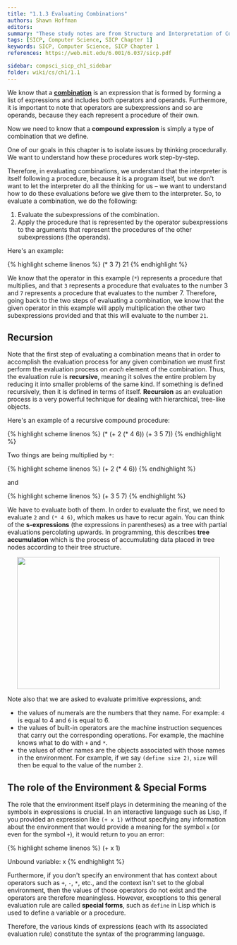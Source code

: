 ```yaml
---
title: "1.1.3 Evaluating Combinations"
authors: Shawn Hoffman
editors: 
summary: "These study notes are from Structure and Interpretation of Computer Programs - 2nd Edition (MIT Electrical Engineering and Computer Science) by Abelson, H. and Sussman, G."
tags: [SICP, Computer Science, SICP Chapter 1]
keywords: SICP, Computer Science, SICP Chapter 1
references: https://web.mit.edu/6.001/6.037/sicp.pdf

sidebar: compsci_sicp_ch1_sidebar
folder: wiki/cs/ch1/1.1
---
```


We know that a **[combination](/wiki/cs/sicp/ch1/1.1/expressions_and_combinations/)** is an expression that is formed by forming a list of expressions and includes both operators and operands. Furthermore, it is important to note that operators are subexpressions and so are operands, because they each represent a procedure of their own.

Now we need to know that a **compound expression** is simply a type of combination that we define.

One of our goals in this chapter is to isolate issues by thinking procedurally. We want to understand how these procedures work step-by-step.

Therefore, in evaluating combinations, we understand that the interpreter is itself following a procedure, because it is a program itself, but we don't want to let the interpreter do all the thinking for us – we want to understand how to do these evaluations before we give them to the interpreter. So, to evaluate a combination, we do the following:

1. Evaluate the subexpressions of the combination.
2. Apply the procedure that is represented by the operator subexpressions to the arguments that represent the procedures of the other subexpressions (the operands).

Here's an example:

{% highlight scheme linenos %}
(* 3 7)
21
{% endhighlight %}

We know that the operator in this example (`*`) represents a procedure that multiplies, and that `3` represents a procedure that evaluates to the number 3 and `7` represents a procedure that evaluates to the number 7. Therefore, going back to the two steps of evaluating a combination, we know that the given operator in this example will apply multiplication the other two subexpressions provided and that this will evaluate to the number `21`.

## Recursion

Note that the first step of evaluating a combination means that in order to accomplish the evaluation process for any given combination we must first perform the evaluation process on *each* element of the combination. Thus, the evaluation rule is **recursive**, meaning it solves the entire problem by reducing it into smaller problems of the same kind. If something is defined recursively, then it is defined in terms of itself. **Recursion** as an evaluation process is a very powerful technique for dealing with hierarchical, tree-like objects.

Here's an example of a recursive compound procedure:

{% highlight scheme linenos %}
(* (+ 2 (* 4 6))
   (+ 3 5 7))
{% endhighlight %}

Two things are being multiplied by `*`:

{% highlight scheme linenos %}
(+ 2 (* 4 6))
{% endhighlight %}

and

{% highlight scheme linenos %}
(+ 3 5 7)
{% endhighlight %}

We have to evaluate both of them. In order to evaluate the first, we need to evaluate `2` and `(* 4 6)`, which makes us have to recur again. You can think of the **s-expressions** (the expressions in parentheses) as a tree with partial evaluations percolating upwards. In programming, this describes **tree accumulation** which is the process of accumulating data placed in tree nodes according to their tree structure.

<p align="center">
  <img width="460" height="300" src="../images/sicp-recursion-tree.png">
</p>

Note also that we are asked to evaluate primitive expressions, and:

- the values of numerals are the numbers that they name. For example: `4` is equal to 4 and `6` is equal to 6.
- the values of built-in operators are the machine instruction sequences that carry out the corresponding operations. For example, the machine knows what to do with `+` and `*`.
- the values of other names are the objects associated with those names in the environment. For example, if we say `(define size 2)`, `size` will then be equal to the value of the number `2`.

## The role of the Environment & Special Forms

The role that the environment itself plays in determining the meaning of the symbols in expressions is crucial. In an interactive language such as Lisp, if you provided an expression like `(+ x 1)` without specifying any information about the environment that would provide a meaning for the symbol `x` (or even for the symbol `+`), it would return to you an error:

{% highlight scheme linenos %}
(+ x 1)

Unbound variable: x
{% endhighlight %}

Furthermore, if you don't specify an environment that has context about operators such as `+`, `-`, `*`, etc., and the context isn't set to the global environment, then the values of those operators do not exist and the operators are therefore meaningless. However, exceptions to this general evaluation rule are called **special forms**, such as `define` in Lisp which is used to define a variable or a procedure.

Therefore, the various kinds of expressions (each with its associated evaluation rule) constitute the syntax of the programming language.
